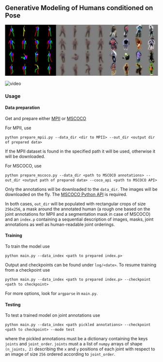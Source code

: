 ## Generative Modeling of Humans conditioned on Pose

![examples](assets/example.png)

![video](assets/video.gif)

### Usage

#### Data preparation

Get and prepare either
[MPII](http://human-pose.mpi-inf.mpg.de/http://human-pose.mpi-inf.mpg.de/)
or [MSCOCO](http://mscoco.org/http://mscoco.org/) 

For MPII, use

    python prepare_mpii.py --data_dir <dir to MPII> --out_dir <output dir of prepared data>

If the MPII dataset is found in the specified path it will be used,
otherwise it will be downloaded.

For MSCOCO, use

    python prepare_mscoco.py --data_dir <path to MSCOCO annotations> --out_dir <output path of prepared data> --coco_api <path to MSCOCO API>

Only the annotations will be downloaded to the `data_dir`. The images will
be downloaded on the fly. The [MSCOCO Python API](https://github.com/pdollar/coco) is required.

In both cases, `out_dir` will be populated with rectangular crops of size
`256x256`, a mask around the annotated human (a rough one based on the joint
annotations for MPII and a segmentation mask in case of MSCOCO) and an
`index.p` containing a sequential description of images, masks, joint
annotations as well as human-readable joint orderings.

#### Training

To train the model use

    python main.py --data_index <path to prepared index.p>

Output and checkpoints can be found under `log/<date>`. To resume training
from a checkpoint use

    python main.py --data_index <path to prepared index.p> --checkpoint <path to checkpoint>

For more options, look for `argparse` in `main.py`.

#### Testing

To test a trained model on joint annotations use

    python main.py --data_index <path pickled annotations> --checkpoint <path to checkpoint> --mode test

where the pickled annotations must be a dictionary containing the keys
`joints` and `joint_order`. `joints` must a a list of `numpy` arrays of
shape `(n_joints, 2)` describing the `x` and `y` positions of each joint
with respect to an image of size `256` ordered according to `joint_order`.
